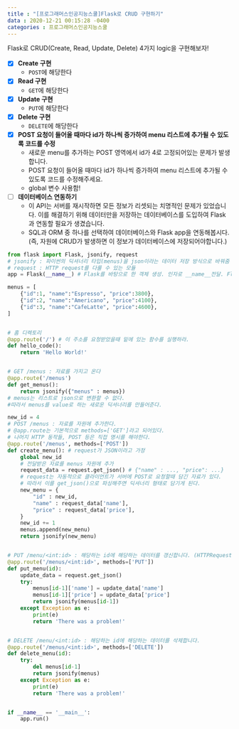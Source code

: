 ```yaml
---
title : "[프로그래머스인공지능스쿨]Flask로 CRUD 구현하기"
data : 2020-12-21 00:15:28 -0400
categories : 프로그래머스인공지능스쿨
---
```

Flask로 CRUD(Create, Read, Update, Delete) 4가지 logic을 구현해보자!  

- [x] **Create 구현**  
    - `POST`에 해당한다  
- [x] **Read 구현**  
    - `GET`에 해당한다  
- [x] **Update 구현**  
    - `PUT`에 해당한다
- [x] **Delete 구현**  
    - `DELETE`에 해당한다
- [x] **POST 요청이 들어올 때마다 id가 하나씩 증가하여 menu 리스트에 추가될 수 있도록 코드를 수정**   
    - 새로운 menu를 추가하는 POST 영역에서 id가 4로 고정되어있는 문제가 발생합니다.
    - POST 요청이 들어올 때마다 id가 하나씩 증가하여 menu 리스트에 추가될 수 있도록 코드를 수정해주세요.
    - global 변수 사용함!  
- [ ] **데이터베이스 연동하기**  
    - 이 API는 서버를 재시작하면 모든 정보가 리셋되는 치명적인 문제가 있었습니다. 이를 해결하기 위해 데이터만을 저장하는 데이터베이스를 도입하여 Flask과 연동할 필요가 생겼습니다.  
    - SQL과 ORM 중 하나를 선택하여 데이터베이스와 Flask app을 연동해봅시다. (즉, 자원에 CRUD가 발생하면 이 정보가 데이터베이스에 저장되어야합니다.)  

```python
from flask import Flask, jsonify, request
# jsonify : 파이썬의 딕셔너리 타입(menus)을 json이라는 데이터 저장 방식으로 바꿔줌
# request : HTTP request를 다룰 수 있는 모듈
app = Flask(__name__) # Flask를 바탕으로 한 객체 생성. 인자로 __name__전달. Flask에 이름을 앱으로 넣어준다는 의미

menus = [
    {"id":1, "name":"Espresso", "price":3800},
    {"id":2, "name":"Americano", "price":4100},
    {"id":3, "name":"CafeLatte", "price":4600},
]


# 홈 디렉토리
@app.route('/') # 이 주소를 요청받았을때 밑에 있는 함수를 실행하라.
def hello_code():
    return 'Hello World!'


# GET /menus : 자료를 가지고 온다
@app.route('/menus')
def get_menus():
    return jsonify({"menus" : menus})
# menus는 리스트로 json으로 변환할 수 없다. 
#따라서 menus를 value로 하는 새로운 딕셔너리를 만들어준다.

new_id = 4
# POST /menus : 자료를 자원에 추가한다.
# @app.route는 기본적으로 methods=['GET']라고 되어있다.
# 나머지 HTTP 동작들, POST 등은 직접 명시를 해야한다.
@app.route('/menus', methods=['POST'])
def create_menu(): # request가 JSON이라고 가정
    global new_id
    # 전달받은 자료를 menus 자원에 추가
    request_data = request.get_json() # {"name" : ..., "price": ...}
    # request는 자동적으로 클라이언트가 서버에 POST로 요청할때 담긴 자료가 있다.
    # 따라서 이를 get_json()으로 파싱해주면 딕셔너리 형태로 담기게 된다.
    new_menu = {
        "id" : new_id,
        "name" : request_data['name'],
        "price" : request_data['price'],
    }
    new_id += 1
    menus.append(new_menu)
    return jsonify(new_menu)


# PUT /menu/<int:id> : 해당하는 id에 해당하는 데이터를 갱신합니다. (HTTPRequest의 Body에 갱신할 내용이 json으로 전달됩니다.)
@app.route('/menus/<int:id>', methods=['PUT'])
def put_menu(id):
    update_data = request.get_json()
    try:
        menus[id-1]['name'] = update_data['name']
        menus[id-1]['price'] = update_data['price']
        return jsonify(menus[id-1])
    except Exception as e:
        print(e)
        return 'There was a problem!'


# DELETE /menu/<int:id> : 해당하는 id에 해당하는 데이터를 삭제합니다.
@app.route('/menus/<int:id>', methods=['DELETE'])
def delete_menu(id):
    try:
        del menus[id-1]
        return jsonify(menus)
    except Exception as e:
        print(e)
        return 'There was a problem!'


if __name__ == '__main__':
    app.run()
```